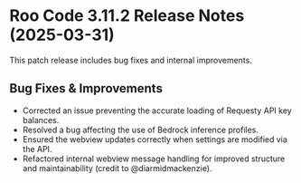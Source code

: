 # Roo Code 3.11.2 Release Notes (2025-03-31)

This patch release includes bug fixes and internal improvements.

## Bug Fixes & Improvements

*   Corrected an issue preventing the accurate loading of Requesty API key balances.
*   Resolved a bug affecting the use of Bedrock inference profiles.
*   Ensured the webview updates correctly when settings are modified via the API.
*   Refactored internal webview message handling for improved structure and maintainability (credit to @diarmidmackenzie).